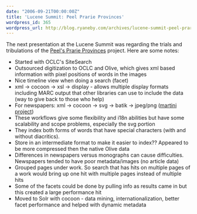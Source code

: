 ```yaml
---
date: "2006-09-21T00:00:00Z"
title: 'Lucene Summit: Peel Prarie Provinces'
wordpress_id: 365
wordpress_url: http://blog.ryaneby.com/archives/lucene-summit-peel-prarie-provinces/
---
```

The next presentation at the Lucene Summit was regarding the trials and tribulations of the <a href="http://peel.library.ualberta.ca/">Peel's Prarie Provinces</a> project. Here are some notes:

<ul>
<li>Started with OCLC's SiteSearch</li>
<li>Outsourced digitization to OCLC and Olive, which gives xml based information with pixel positions of words in the images</li>
<li>Nice timeline view when doing a search (facet)</li>
<li>xml -> cocoon -> xsl -> display - allows multiple display formats including MARC output that other libraries can use to include the data (way to give back to those who help)</li>
<li>For newspapers: xml -> cocoon -> svg -> batik -> jpeg/png (<a href="http://sourceforge.net/projects/martini">martini project</a>)</li>
<li>These workflows give some flexibility and i18n abilities but have some scalability and scope problems, especially the svg portion</li>
<li>They index both forms of words that have special characters (with and without diacritics).</li>
<li>Store in an intermediate format to make it easier to index?? Appeared to be more compressed then the native Olive data</li>
<li>Differences in newspapers versus monographs can cause difficulties. Newspapers tended to have poor metadata/images (no article data)</li>
<li>Grouped pages under work. So search that has hits on multiple pages of a work would bring up one hit with multiple pages instead of multiple hits</li>
<li>Some of the facets could be done by pulling info as results came in but this created a large performance hit</li>
<li>Moved to Solr with cocoon - data mining, internationalization, better facet performance and helped with dynamic metadata</li>
</ul>
